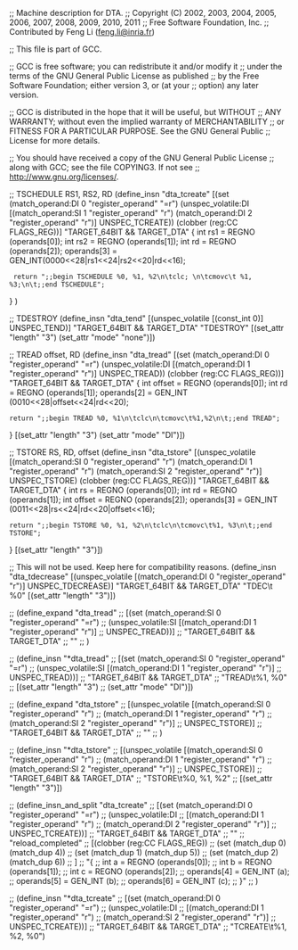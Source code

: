;; Machine description for DTA.
;; Copyright (C) 2002, 2003, 2004, 2005, 2006, 2007, 2008, 2009, 2010, 2011
;; Free Software Foundation, Inc.
;; Contributed by Feng Li (feng.li@inria.fr)

;; This file is part of GCC.

;; GCC is free software; you can redistribute it and/or modify it
;; under the terms of the GNU General Public License as published
;; by the Free Software Foundation; either version 3, or (at your
;; option) any later version.

;; GCC is distributed in the hope that it will be useful, but WITHOUT
;; ANY WARRANTY; without even the implied warranty of MERCHANTABILITY
;; or FITNESS FOR A PARTICULAR PURPOSE.  See the GNU General Public
;; License for more details.

;; You should have received a copy of the GNU General Public License
;; along with GCC; see the file COPYING3.  If not see
;; <http://www.gnu.org/licenses/>.

;; TSCHEDULE RS1, RS2, RD
(define_insn "dta_tcreate"
  [(set (match_operand:DI 0 "register_operand" "=r")
	(unspec_volatile:DI
	  [(match_operand:SI 1 "register_operand" "r")
	   (match_operand:DI 2 "register_operand" "r")]
	  UNSPEC_TCREATE))
    (clobber (reg:CC FLAGS_REG))]
  "TARGET_64BIT && TARGET_DTA"
  {
     int rs1 = REGNO (operands[0]);
     int rs2 = REGNO (operands[1]);
     int rd = REGNO (operands[2]);
     operands[3] = GEN_INT(0000<<28|rs1<<24|rs2<<20|rd<<16);

     return ";;begin TSCHEDULE %0, %1, %2\n\tclc; \n\tcmovc\t %1, %3;\n\t;;end TSCHEDULE";
   }
)

;; TDESTROY
(define_insn "dta_tend"
  [(unspec_volatile [(const_int 0)] UNSPEC_TEND)]
  "TARGET_64BIT && TARGET_DTA"
  "TDESTROY"
  [(set_attr "length" "3")
   (set_attr "mode" "none")])

;; TREAD offset, RD
(define_insn "dta_tread"
  [(set (match_operand:DI 0 "register_operand" "=r")
	(unspec_volatile:DI [(match_operand:DI 1 "register_operand" "r")]
	  UNSPEC_TREAD))
   (clobber (reg:CC FLAGS_REG))]
  "TARGET_64BIT && TARGET_DTA"
  {
    int offset = REGNO (operands[0]);
    int rd = REGNO (operands[1]);
    operands[2] = GEN_INT (0010<<28|offset<<24|rd<<20);

    return ";;begin TREAD %0, %1\n\tclc\n\tcmovc\t%1,%2\n\t;;end TREAD";
  }
  [(set_attr "length" "3")
   (set_attr "mode" "DI")])

;; TSTORE RS, RD, offset
(define_insn "dta_tstore"
  [(unspec_volatile [(match_operand:SI 0 "register_operand" "r")
       (match_operand:DI 1 "register_operand" "r")
       (match_operand:SI 2 "register_operand" "r")]
       UNSPEC_TSTORE)
   (clobber (reg:CC FLAGS_REG))]
  "TARGET_64BIT && TARGET_DTA"
  {
    int rs = REGNO (operands[0]);
    int rd = REGNO (operands[1]);
    int offset = REGNO (operands[2]);
    operands[3] = GEN_INT (0011<<28|rs<<24|rd<<20|offset<<16);

    return ";;begin TSTORE %0, %1, %2\n\tclc\n\tcmovc\t%1, %3\n\t;;end TSTORE";
  }
  [(set_attr "length" "3")])

;; This will not be used. Keep here for compatibility reasons.
(define_insn "dta_tdecrease"
  [(unspec_volatile
     [(match_operand:DI 0 "register_operand" "r")]
      UNSPEC_TDECREASE)]
  "TARGET_64BIT && TARGET_DTA"
  "TDEC\t %0"
  [(set_attr "length" "3")])

;; (define_expand "dta_tread"
;;   [(set (match_operand:SI 0 "register_operand" "=r")
;; 	(unspec_volatile:SI [(match_operand:DI 1 "register_operand" "r")]
;; 	  UNSPEC_TREAD))]
;;   "TARGET_64BIT && TARGET_DTA"
;;   ""
;; )

;; (define_insn "*dta_tread"
;;   [(set (match_operand:SI 0 "register_operand" "=r")
;; 	(unspec_volatile:SI [(match_operand:DI 1 "register_operand" "r")]
;; 	  UNSPEC_TREAD))]
;;   "TARGET_64BIT && TARGET_DTA"
;;   "TREAD\t%1, %0"
;;   [(set_attr "length" "3")
;;    (set_attr "mode" "DI")])

;; (define_expand "dta_tstore"
;;   [(unspec_volatile [(match_operand:SI 0 "register_operand" "r")
;;        (match_operand:DI 1 "register_operand" "r")
;;        (match_operand:SI 2 "register_operand" "r")]
;;        UNSPEC_TSTORE)]
;;   "TARGET_64BIT && TARGET_DTA"
;;   ""
;; )

;; (define_insn "*dta_tstore"
;;   [(unspec_volatile [(match_operand:SI 0 "register_operand" "r")
;;        (match_operand:DI 1 "register_operand" "r")
;;        (match_operand:SI 2 "register_operand" "r")]
;;        UNSPEC_TSTORE)]
;;   "TARGET_64BIT && TARGET_DTA"
;;   "TSTORE\t%0, %1, %2"
;;   [(set_attr "length" "3")])


;; (define_insn_and_split "dta_tcreate"
;;   [(set (match_operand:DI 0 "register_operand" "=r")
;; 	(unspec_volatile:DI
;; 	  [(match_operand:DI 1 "register_operand" "r")
;; 	   (match_operand:DI 2 "register_operand" "r")]
;; 	  UNSPEC_TCREATE))]
;;   "TARGET_64BIT && TARGET_DTA"
;;   ""
;;   "reload_completed"
;;   [(clobber (reg:CC FLAGS_REG))
;;    (set (match_dup 0) (match_dup 4))
;;    (set (match_dup 1) (match_dup 5))
;;    (set (match_dup 2) (match_dup 6))
;;    ]
;;   "{
;;      int a = REGNO (operands[0]);
;;      int b = REGNO (operands[1]);
;;      int c = REGNO (operands[2]);
;;      operands[4] = GEN_INT (a);
;;      operands[5] = GEN_INT (b);
;;      operands[6] = GEN_INT (c);
;;    }"
;; )

;; (define_insn "*dta_tcreate"
;;   [(set (match_operand:DI 0 "register_operand" "=r")
;; 	(unspec_volatile:DI
;; 	  [(match_operand:DI 1 "register_operand" "r")
;; 	   (match_operand:SI 2 "register_operand" "r")]
;; 	  UNSPEC_TCREATE))]
;;   "TARGET_64BIT && TARGET_DTA"
;;   "TCREATE\t%1, %2, %0")
